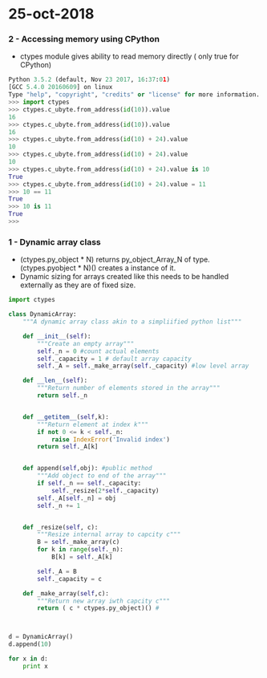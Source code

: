 # 25-oct-2018

### 2 - Accessing memory using CPython

- ctypes module gives ability to read memory directly ( only true for CPython)

```python
Python 3.5.2 (default, Nov 23 2017, 16:37:01) 
[GCC 5.4.0 20160609] on linux
Type "help", "copyright", "credits" or "license" for more information.
>>> import ctypes
>>> ctypes.c_ubyte.from_address(id(10)).value
16
>>> ctypes.c_ubyte.from_address(id(10)).value
16
>>> ctypes.c_ubyte.from_address(id(10) + 24).value
10
>>> ctypes.c_ubyte.from_address(id(10) + 24).value
10
>>> ctypes.c_ubyte.from_address(id(10) + 24).value is 10
True
>>> ctypes.c_ubyte.from_address(id(10) + 24).value = 11
>>> 10 == 11
True
>>> 10 is 11
True
>>> 
```

### 1 - Dynamic array class

- (ctypes.py_object * N) returns py_object_Array_N of type. (ctypes.pyobject * N)() creates a instance of it.
- Dynamic sizing for arrays created like this needs to be handled externally as they are of fixed size.

```python
import ctypes

class DynamicArray:
	"""A dynamic array class akin to a simpliified python list"""

	def __init__(self):
		"""Create an empty array"""
		self._n = 0 #count actual elements
		self._capacity = 1 # default array capacity
		self._A = self._make_array(self._capacity) #low level array

	def __len__(self):
		"""Return number of elements stored in the array"""
		return self._n


	def __getitem__(self,k):
		"""Return element at index k"""
		if not 0 <= k < self._n:
			raise IndexError('Invalid index')
		return self._A[k]


	def append(self,obj): #public method
		"""Add object to end of the array"""
		if self._n == self._capacity:
			self._resize(2*self._capacity)
		self._A[self._n] = obj
		self._n += 1


	def _resize(self, c):
		"""Resize internal array to capcity c"""
		B = self._make_array(c)
		for k in range(self._n):
			B[k] = self._A[k]

		self._A = B
		self._capacity = c

	def _make_array(self,c):
		"""Return new array iwth capcity c"""
		return ( c * ctypes.py_object)() #



d = DynamicArray()
d.append(10)

for x in d:
	print x
```
